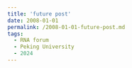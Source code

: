 ```yaml
---
title: 'future post'
date: 2008-01-01
permalink: /2008-01-01-future-post.md
tags:
  - RNA forum
  - Peking University
  - 2024
---
```



